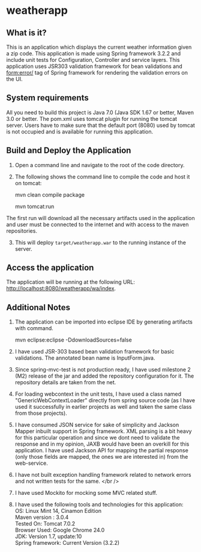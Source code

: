 weatherapp
========================

What is it?
-----------

This is an application which displays the current weather information given a zip code. This application is made using Spring framework 3.2.2 and include unit tests for Configuration, Controller and service layers. This application uses JSR303 validation framework for bean validations and <form:error/> tag of Spring framework for rendering the validation errors on the UI.

System requirements
-------------------

All you need to build this project is Java 7.0 (Java SDK 1.67 or better, Maven 3.0 or better. The pom.xml uses tomcat plugin for running the tomcat server. Users have to make sure that the default port (8080) used by tomcat is not occupied and is available for running this application.


Build and Deploy the Application
-------------------------

1. Open a command line and navigate to the root of the code directory.
2. The following shows the command line to compile the code and host it on tomcat:

	mvn clean compile package

	mvn tomcat:run

The first run will download all the necessary artifacts used in the application and user must be connected to the internet and with access to the maven repositories.

3. This will deploy `target/weatherapp.war` to the running instance of the server.


Access the application 
---------------------
 
The application will be running at the following URL: <http://localhost:8080/weatherapp/wa/index>.


Additional Notes
----------------
1) The application can be imported into eclipse IDE by generating artifacts with command.<br />

	mvn eclipse:eclipse -DdownloadSources=false <br/>

2) I have used JSR-303 based bean validation framework for basic validations. The annotated bean name is InputForm.java.<br />
3) Since spring-mvc-test is not production ready, I have used milestone 2 (M2) release of the jar and added the repository configuration for it. The repository details are taken from the net.<br />
4) For loading webcontext in the unit tests, I have used a class named "GenericWebContextLoader" directly from spring source code (as I have used it successfully in earlier projects as well and taken the same class from those projects).<br />
5) I have consumed JSON service for sake of simplicity and Jackson Mapper inbuilt support in Spring framework. XML parsing is a bit heavy for this particular operation and since we dont need to validate the response and in my opinion, JAXB would have been an overkill for this application. I have used Jackson API for mapping the partial response (only those fields are mapped, the ones we are interested in) from the web-service.<br />
6) I have not built exception handling framework related to network errors and not written tests for the same. </br />
7) I have used Mockito for mocking some MVC related stuff.
8) I have used the following tools and technologies for this application:<br />
	OS: Linux Mint 14, Cinamon Edition<br />
	Maven version : 3.0.4<br />
	Tested On: Tomcat 7.0.2<br />
	Browser Used: Google Chrome 24.0<br />
	JDK: Version 1.7, update:10<br />
	Spring framework: Current Version (3.2.2)<br />

